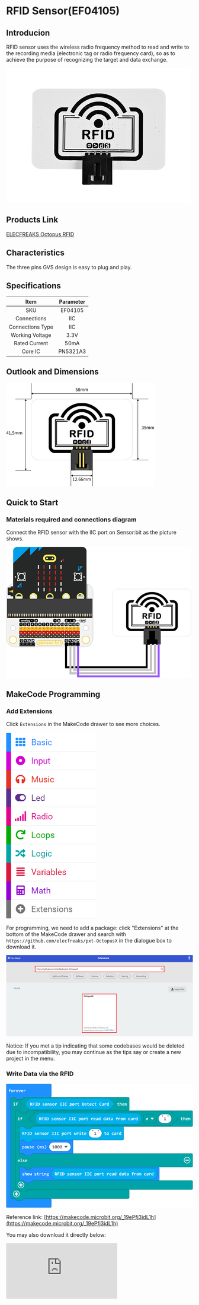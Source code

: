 # RFID Sensor(EF04105)

## Introducion
RFID sensor uses the wireless radio frequency method to read and write to the recording media (electronic tag or radio frequency card), so as to achieve the purpose of recognizing the target and data exchange.

![](./images/04105_01.png)

## Products Link

[ELECFREAKS Octopus RFID](https://shop.elecfreaks.com/products/elecfreaks-octopus-rfid?_pos=1&_sid=392a6f5da&_ss=r)


## Characteristics

The three pins GVS design is easy to plug and play.

## Specifications


Item | Parameter
:-: | :-:
SKU|EF04105
Connections|IIC
Connections Type|IIC
Working Voltage|3.3V
Rated Current|50mA
Core IC|PN5321A3

## Outlook and Dimensions

![](./images/04105_02.png)


## Quick to Start

### Materials required and connections diagram

Connect the RFID sensor with the IIC port on Sensor:bit as the picture shows.

![](./images/04105_03.png)

## MakeCode Programming

### Add Extensions
Click `Extensions` in the MakeCode drawer to see more choices.

![](./images/04105_04.png)

For programming, we need to add a package: click "Extensions" at the bottom of the MakeCode drawer and search with `https://github.com/elecfreaks/pxt-OctopusX` in the dialogue box to download it.

![](./images/04105_05.png)

Notice: If you met a tip indicating that some codebases would be deleted due to incompatibility, you may continue as the tips say or create a new project in the menu.

###  Write Data via the RFID

![](./images/04105_06.png)

Reference link: [https://makecode.microbit.org/_19ePfj3idL1h](https://makecode.microbit.org/_19ePfj3idL1h)

You may also download it directly below:


<div
    style={{
        position: 'relative',
        paddingBottom: '60%',
        overflow: 'hidden',
    }}
>
    <iframe
        src="https://makecode.microbit.org/_19ePfj3idL1h"
        frameborder="0"
        sandbox="allow-popups allow-forms allow-scripts allow-same-origin"
        style={{
            position: 'absolute',
            width: '100%',
            height: '100%',
        }}
    />
</div>

### Result
After poweing on, put the electronic tag underneath the RFID, and the RFID shall write the data in the tag, then read the tag via the RFID and the data shall be displayed on the micro:bit screen.

### RFID Reads Data

![](./images/04105_07.png)

Reference link: [https://makecode.microbit.org/_fXU8hWYc9Lhu](https://makecode.microbit.org/_fXU8hWYc9Lhu)

You may also download it directly below:


<div
    style={{
        position: 'relative',
        paddingBottom: '60%',
        overflow: 'hidden',
    }}
>
    <iframe
        src="https://makecode.microbit.org/_fXU8hWYc9Lhu"
        frameborder="0"
        sandbox="allow-popups allow-forms allow-scripts allow-same-origin"
        style={{
            position: 'absolute',
            width: '100%',
            height: '100%',
        }}
    />
</div>

### Result
After poweing on, put the electronic tag underneath the RFID,  the data shall be displayed on the micro:bit screen after reading the tag via the RFID.
